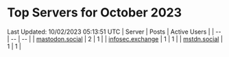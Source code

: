# Top Servers for October 2023
Last Updated: 10/02/2023 05:13:51 UTC
| Server | Posts | Active Users |
| -- | -- | -- |
| [mastodon.social](https://mastodon.social/tags/PowerShell) | 2 | 1 |
| [infosec.exchange](https://infosec.exchange/tags/PowerShell) | 1 | 1 |
| [mstdn.social](https://mstdn.social/tags/PowerShell) | 1 | 1 |
